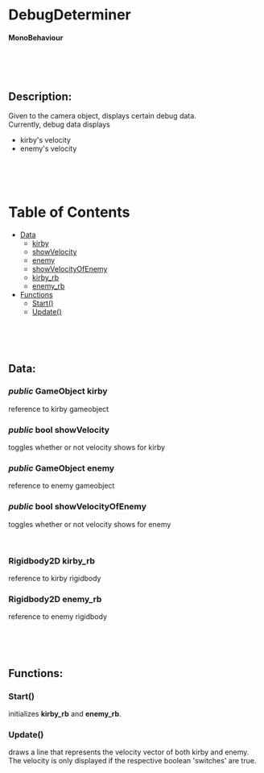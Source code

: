 # DebugDeterminer

#### MonoBehaviour

<p>&nbsp;</p>
<p>&nbsp;</p>

## Description:
Given to the camera object, displays certain debug data.  
Currently, debug data displays
- kirby's velocity
- enemy's velocity

<p>&nbsp;</p>
<p>&nbsp;</p>

# Table of Contents
- [Data](#data)
    - [kirby](#public-gameobject-kirby)
    - [showVelocity](#public-gameobject-showvelocity)
    - [enemy](#public-gameobject-enemy)
    - [showVelocityOfEnemy](#public-bool-showvelocityofenemy)
    - [kirby_rb](#rigidbody2d-kirbyrb)
    - [enemy_rb](#rigidbody2d-enemyrb)
- [Functions](#functions)
    - [Start()](#start)
    - [Update()](#update)

<p>&nbsp;</p>
<p>&nbsp;</p>

## Data:
### *public* GameObject **kirby**
reference to kirby gameobject
### *public* bool **showVelocity**
toggles whether or not velocity shows for kirby
### *public* GameObject **enemy**
reference to enemy gameobject
### *public* bool **showVelocityOfEnemy**
toggles whether or not velocity shows for enemy

<p>&nbsp;</p>

### Rigidbody2D **kirby_rb**
reference to kirby rigidbody
### Rigidbody2D **enemy_rb**
reference to enemy rigidbody

<p>&nbsp;</p>
<p>&nbsp;</p>

## Functions:

### Start()
initializes **kirby_rb** and **enemy_rb**.

### Update()
draws a line that represents the velocity vector of both kirby and enemy. The velocity is only displayed if the respective boolean 'switches' are true.